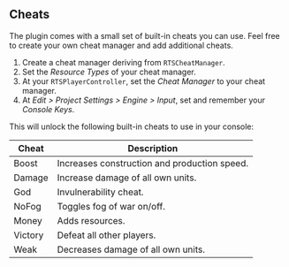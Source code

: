 ## Cheats

The plugin comes with a small set of built-in cheats you can use. Feel free to create your own cheat manager and add additional cheats.


1. Create a cheat manager deriving from `RTSCheatManager`.
1. Set the _Resource Types_ of your cheat manager.
1. At your `RTSPlayerController`, set the _Cheat Manager_ to your cheat manager.
1. At _Edit > Project Settings > Engine > Input_, set and remember your _Console Keys_.

This will unlock the following built-in cheats to use in your console:

| Cheat | Description |
| --- | --- |
| Boost | Increases construction and production speed. |
| Damage | Increase damage of all own units. |
| God | Invulnerability cheat. |
| NoFog | Toggles fog of war on/off. |
| Money | Adds resources. |
| Victory | Defeat all other players. |
| Weak | Decreases damage of all own units. |
